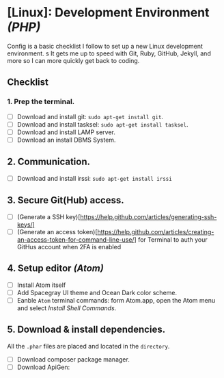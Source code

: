 [Linux]: Development Environment *(PHP)*
=================================

Config is a basic checklist I follow to set up a new Linux development environment. s
It gets me up to speed with Git, Ruby, GitHub, Jekyll, and more so I can more quickly get back to coding.

## Checklist

### 1. Prep the terminal.

- [ ] Download and install git: `sudo apt-get install git`.
- [ ] Download and install tasksel: `sudo apt-get install tasksel`.
- [ ] Download and install LAMP server.
- [ ] Download an install DBMS System.

## 2. Communication.

- [ ] Download and install irssi: `sudo apt-get install irssi`

## 3. Secure Git(Hub) access.
- [ ] (Generate a SSH key)[https://help.github.com/articles/generating-ssh-keys/]
- [ ] (Generate an access token)[https://help.github.com/articles/creating-an-access-token-for-command-line-use/] for Terminal to auth your GitHus account when 2FA is enabled

## 4. Setup editor *(Atom)*

- [ ] Install Atom itself
- [ ] Add Spacegray UI theme and Ocean Dark color scheme.
- [ ] Eanble `Atom` terminal commands: form Atom.app, open the Atom menu and select *Install Shell Commands*.

## 5. Download & install dependencies.

All the `.phar` files are placed and located in the `directory`.

- [ ] Download composer package manager.
- [ ] Download ApiGen:
